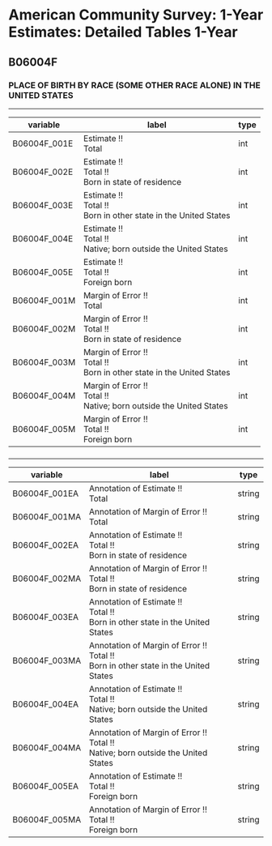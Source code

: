 # American Community Survey: 1-Year Estimates: Detailed Tables 1-Year

## B06004F

### PLACE OF BIRTH BY RACE (SOME OTHER RACE ALONE) IN THE UNITED STATES

___

| variable | label | type |
| ----- | ----- | ----- |
| B06004F_001E | Estimate !!<br>Total | int |
| B06004F_002E | Estimate !!<br>Total !!<br>Born in state of residence | int |
| B06004F_003E | Estimate !!<br>Total !!<br>Born in other state in the United States | int |
| B06004F_004E | Estimate !!<br>Total !!<br>Native; born outside the United States | int |
| B06004F_005E | Estimate !!<br>Total !!<br>Foreign born | int |
| B06004F_001M | Margin of Error !!<br>Total | int |
| B06004F_002M | Margin of Error !!<br>Total !!<br>Born in state of residence | int |
| B06004F_003M | Margin of Error !!<br>Total !!<br>Born in other state in the United States | int |
| B06004F_004M | Margin of Error !!<br>Total !!<br>Native; born outside the United States | int |
| B06004F_005M | Margin of Error !!<br>Total !!<br>Foreign born | int |
### 

___

| variable | label | type |
| ----- | ----- | ----- |
| B06004F_001EA | Annotation of Estimate !!<br>Total | string |
| B06004F_001MA | Annotation of Margin of Error !!<br>Total | string |
| B06004F_002EA | Annotation of Estimate !!<br>Total !!<br>Born in state of residence | string |
| B06004F_002MA | Annotation of Margin of Error !!<br>Total !!<br>Born in state of residence | string |
| B06004F_003EA | Annotation of Estimate !!<br>Total !!<br>Born in other state in the United States | string |
| B06004F_003MA | Annotation of Margin of Error !!<br>Total !!<br>Born in other state in the United States | string |
| B06004F_004EA | Annotation of Estimate !!<br>Total !!<br>Native; born outside the United States | string |
| B06004F_004MA | Annotation of Margin of Error !!<br>Total !!<br>Native; born outside the United States | string |
| B06004F_005EA | Annotation of Estimate !!<br>Total !!<br>Foreign born | string |
| B06004F_005MA | Annotation of Margin of Error !!<br>Total !!<br>Foreign born | string |

